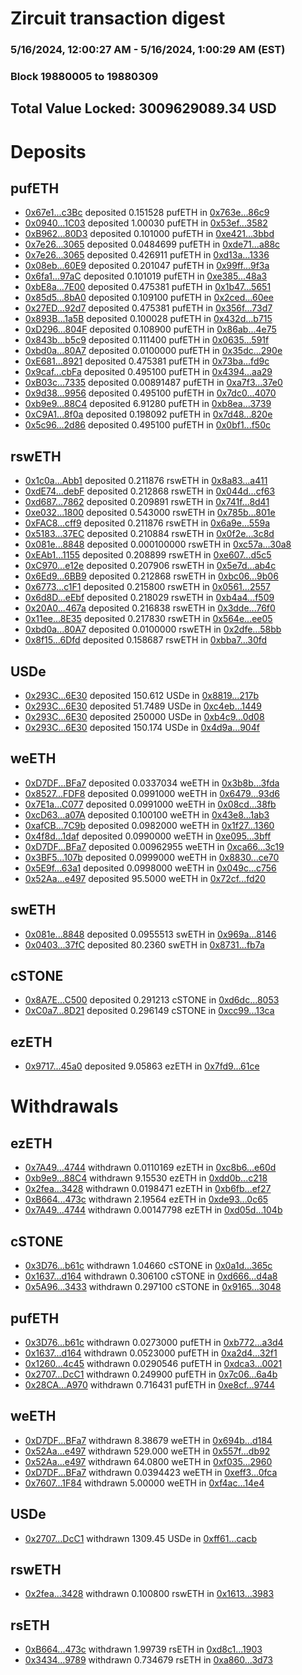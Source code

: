 # Zircuit transaction digest
### 5/16/2024, 12:00:27 AM - 5/16/2024, 1:00:29 AM (EST)
### Block 19880005 to 19880309

## Total Value Locked: 3009629089.34 USD

# Deposits
## pufETH
- [0x67e1...c3Bc](https://etherscan.io/address/0x67e11Af44861Eda7A80A0CD1f9165088f0d3c3Bc) deposited 0.151528 pufETH in [0x763e...86c9](https://etherscan.io/tx/0x67e11Af44861Eda7A80A0CD1f9165088f0d3c3Bc)
- [0x0940...1C03](https://etherscan.io/address/0x09409514e92c1ccCCe455a8e3cDDfc7b59e51C03) deposited 1.00030 pufETH in [0x53ef...3582](https://etherscan.io/tx/0x09409514e92c1ccCCe455a8e3cDDfc7b59e51C03)
- [0xB962...80D3](https://etherscan.io/address/0xB96231893ac7a22A1f19083077f2522f930480D3) deposited 0.101000 pufETH in [0xe421...3bbd](https://etherscan.io/tx/0xB96231893ac7a22A1f19083077f2522f930480D3)
- [0x7e26...3065](https://etherscan.io/address/0x7e260FA87A855d62b0d0a7526A46199d3c3b3065) deposited 0.0484699 pufETH in [0xde71...a88c](https://etherscan.io/tx/0x7e260FA87A855d62b0d0a7526A46199d3c3b3065)
- [0x7e26...3065](https://etherscan.io/address/0x7e260FA87A855d62b0d0a7526A46199d3c3b3065) deposited 0.426911 pufETH in [0xd13a...1336](https://etherscan.io/tx/0x7e260FA87A855d62b0d0a7526A46199d3c3b3065)
- [0x08eb...60E9](https://etherscan.io/address/0x08ebC718423e874A06351EB540cc3020e40a60E9) deposited 0.201047 pufETH in [0x99ff...9f3a](https://etherscan.io/tx/0x08ebC718423e874A06351EB540cc3020e40a60E9)
- [0x6fa1...97aC](https://etherscan.io/address/0x6fa19276D9319aba8554b549246bBDBDdad497aC) deposited 0.101019 pufETH in [0xe385...48a3](https://etherscan.io/tx/0x6fa19276D9319aba8554b549246bBDBDdad497aC)
- [0xbE8a...7E00](https://etherscan.io/address/0xbE8a7b48182253Ee7918c4f3e9FeE441ff557E00) deposited 0.475381 pufETH in [0x1b47...5651](https://etherscan.io/tx/0xbE8a7b48182253Ee7918c4f3e9FeE441ff557E00)
- [0x85d5...8bA0](https://etherscan.io/address/0x85d50124545FD10c250AFb51CB113d8bCB198bA0) deposited 0.109100 pufETH in [0x2ced...60ee](https://etherscan.io/tx/0x85d50124545FD10c250AFb51CB113d8bCB198bA0)
- [0x27ED...92d7](https://etherscan.io/address/0x27ED5bfdB836A7f2cA718B4c92F06C6826b192d7) deposited 0.475381 pufETH in [0x356f...73d7](https://etherscan.io/tx/0x27ED5bfdB836A7f2cA718B4c92F06C6826b192d7)
- [0x893B...1a5B](https://etherscan.io/address/0x893B7e31D527D293C46358Cd7cf3360554F71a5B) deposited 0.100028 pufETH in [0x432d...b715](https://etherscan.io/tx/0x893B7e31D527D293C46358Cd7cf3360554F71a5B)
- [0xD296...804F](https://etherscan.io/address/0xD296BaA70E715eeCB1716537f7a262b76201804F) deposited 0.108900 pufETH in [0x86ab...4e75](https://etherscan.io/tx/0xD296BaA70E715eeCB1716537f7a262b76201804F)
- [0x843b...b5c9](https://etherscan.io/address/0x843bEe18F9A56cf03Fe6473F13610d44dD9Fb5c9) deposited 0.111400 pufETH in [0x0635...591f](https://etherscan.io/tx/0x843bEe18F9A56cf03Fe6473F13610d44dD9Fb5c9)
- [0xbd0a...80A7](https://etherscan.io/address/0xbd0aE1aD8c0CBbBD5324b6395Ecc79A5288580A7) deposited 0.0100000 pufETH in [0x35dc...290e](https://etherscan.io/tx/0xbd0aE1aD8c0CBbBD5324b6395Ecc79A5288580A7)
- [0xE681...8921](https://etherscan.io/address/0xE68181C873453D1deD0b70480B4abC1fecE18921) deposited 0.475381 pufETH in [0x73ba...fd9c](https://etherscan.io/tx/0xE68181C873453D1deD0b70480B4abC1fecE18921)
- [0x9caf...cbFa](https://etherscan.io/address/0x9cafc9e776D1832351FA212E7BbCF72015A1cbFa) deposited 0.495100 pufETH in [0x4394...aa29](https://etherscan.io/tx/0x9cafc9e776D1832351FA212E7BbCF72015A1cbFa)
- [0xB03c...7335](https://etherscan.io/address/0xB03cf711C758f7e805daA8670e6E431960057335) deposited 0.00891487 pufETH in [0xa7f3...37e0](https://etherscan.io/tx/0xB03cf711C758f7e805daA8670e6E431960057335)
- [0x9d38...9956](https://etherscan.io/address/0x9d38764593ab1680B73f8c3D807fA95d6c3E9956) deposited 0.495100 pufETH in [0x7dc0...4070](https://etherscan.io/tx/0x9d38764593ab1680B73f8c3D807fA95d6c3E9956)
- [0xb9e9...88C4](https://etherscan.io/address/0xb9e96e83b8f00303575F49fe1bF3f4B1C24f88C4) deposited 6.91280 pufETH in [0xb8ea...3739](https://etherscan.io/tx/0xb9e96e83b8f00303575F49fe1bF3f4B1C24f88C4)
- [0xC9A1...8f0a](https://etherscan.io/address/0xC9A1f3148631b893163d13BD12796C6667348f0a) deposited 0.198092 pufETH in [0x7d48...820e](https://etherscan.io/tx/0xC9A1f3148631b893163d13BD12796C6667348f0a)
- [0x5c96...2d86](https://etherscan.io/address/0x5c96c0eA0E17Dd268b47Fc2bd8CF3386C6Ed2d86) deposited 0.495100 pufETH in [0x0bf1...f50c](https://etherscan.io/tx/0x5c96c0eA0E17Dd268b47Fc2bd8CF3386C6Ed2d86)
## rswETH
- [0x1c0a...Abb1](https://etherscan.io/address/0x1c0a315CB7E7f71778cD715f7FE881988181Abb1) deposited 0.211876 rswETH in [0x8a83...a411](https://etherscan.io/tx/0x1c0a315CB7E7f71778cD715f7FE881988181Abb1)
- [0xdE74...debF](https://etherscan.io/address/0xdE741fD3aAFAFb6ab0643e5C989915699505debF) deposited 0.212868 rswETH in [0x044d...cf63](https://etherscan.io/tx/0xdE741fD3aAFAFb6ab0643e5C989915699505debF)
- [0xd687...7862](https://etherscan.io/address/0xd6877a1961B40432b3cd83e83dFFEbA746c47862) deposited 0.209891 rswETH in [0x741f...8d41](https://etherscan.io/tx/0xd6877a1961B40432b3cd83e83dFFEbA746c47862)
- [0xe032...1800](https://etherscan.io/address/0xe032Eb8ef4CefD7469416c5505D554E6B4Af1800) deposited 0.543000 rswETH in [0x785b...801e](https://etherscan.io/tx/0xe032Eb8ef4CefD7469416c5505D554E6B4Af1800)
- [0xFAC8...cff9](https://etherscan.io/address/0xFAC8f6d1C599B3260f21918f1b19F4EA0f61cff9) deposited 0.211876 rswETH in [0x6a9e...559a](https://etherscan.io/tx/0xFAC8f6d1C599B3260f21918f1b19F4EA0f61cff9)
- [0x5183...37EC](https://etherscan.io/address/0x51836DcC7ff22E1159269723E6DF14c08D5237EC) deposited 0.210884 rswETH in [0x0f2e...3c8d](https://etherscan.io/tx/0x51836DcC7ff22E1159269723E6DF14c08D5237EC)
- [0x081e...8848](https://etherscan.io/address/0x081eDdDF92396BC5447d52b64322e4A650668848) deposited 0.000100000 rswETH in [0xc57a...30a8](https://etherscan.io/tx/0x081eDdDF92396BC5447d52b64322e4A650668848)
- [0xEAb1...1155](https://etherscan.io/address/0xEAb158A77C70F2C463f376d0922a253688001155) deposited 0.208899 rswETH in [0xe607...d5c5](https://etherscan.io/tx/0xEAb158A77C70F2C463f376d0922a253688001155)
- [0xC970...e12e](https://etherscan.io/address/0xC970DDC5E1A5203c08315E989420dD3d5473e12e) deposited 0.207906 rswETH in [0x5e7d...ab4c](https://etherscan.io/tx/0xC970DDC5E1A5203c08315E989420dD3d5473e12e)
- [0x6Ed9...6BB9](https://etherscan.io/address/0x6Ed9ced397cDdd7ebB8a7e3BaA969D0283546BB9) deposited 0.212868 rswETH in [0xbc06...9b06](https://etherscan.io/tx/0x6Ed9ced397cDdd7ebB8a7e3BaA969D0283546BB9)
- [0x6773...c1F1](https://etherscan.io/address/0x677338BFB8C7CA82FdFAC5BAAf1D014DEaB7c1F1) deposited 0.215800 rswETH in [0x0561...2557](https://etherscan.io/tx/0x677338BFB8C7CA82FdFAC5BAAf1D014DEaB7c1F1)
- [0x6d8D...eEbf](https://etherscan.io/address/0x6d8D8Ad1d7F86C1F470D5f5DBa34F61EEaa2eEbf) deposited 0.218029 rswETH in [0xb4a4...f509](https://etherscan.io/tx/0x6d8D8Ad1d7F86C1F470D5f5DBa34F61EEaa2eEbf)
- [0x20A0...467a](https://etherscan.io/address/0x20A0914676ADEd0E2BC2D2C9179D84922E95467a) deposited 0.216838 rswETH in [0x3dde...76f0](https://etherscan.io/tx/0x20A0914676ADEd0E2BC2D2C9179D84922E95467a)
- [0x11ee...8E35](https://etherscan.io/address/0x11ee356B5E78EE7B49A918Be11b1792426b38E35) deposited 0.217830 rswETH in [0x564e...ee05](https://etherscan.io/tx/0x11ee356B5E78EE7B49A918Be11b1792426b38E35)
- [0xbd0a...80A7](https://etherscan.io/address/0xbd0aE1aD8c0CBbBD5324b6395Ecc79A5288580A7) deposited 0.0100000 rswETH in [0x2dfe...58bb](https://etherscan.io/tx/0xbd0aE1aD8c0CBbBD5324b6395Ecc79A5288580A7)
- [0x8f15...6Dfd](https://etherscan.io/address/0x8f1506A92DF06a73FeA85bBD81e63606b6246Dfd) deposited 0.158687 rswETH in [0xbba7...30fd](https://etherscan.io/tx/0x8f1506A92DF06a73FeA85bBD81e63606b6246Dfd)
## USDe
- [0x293C...6E30](https://etherscan.io/address/0x293C6937D8D82e05B01335F7B33FBA0c8e256E30) deposited 150.612 USDe in [0x8819...217b](https://etherscan.io/tx/0x293C6937D8D82e05B01335F7B33FBA0c8e256E30)
- [0x293C...6E30](https://etherscan.io/address/0x293C6937D8D82e05B01335F7B33FBA0c8e256E30) deposited 51.7489 USDe in [0xc4eb...1449](https://etherscan.io/tx/0x293C6937D8D82e05B01335F7B33FBA0c8e256E30)
- [0x293C...6E30](https://etherscan.io/address/0x293C6937D8D82e05B01335F7B33FBA0c8e256E30) deposited 250000 USDe in [0xb4c9...0d08](https://etherscan.io/tx/0x293C6937D8D82e05B01335F7B33FBA0c8e256E30)
- [0x293C...6E30](https://etherscan.io/address/0x293C6937D8D82e05B01335F7B33FBA0c8e256E30) deposited 150.174 USDe in [0x4d9a...904f](https://etherscan.io/tx/0x293C6937D8D82e05B01335F7B33FBA0c8e256E30)
## weETH
- [0xD7DF...BFa7](https://etherscan.io/address/0xD7DF7E085214743530afF339aFC420c7c720BFa7) deposited 0.0337034 weETH in [0x3b8b...3fda](https://etherscan.io/tx/0xD7DF7E085214743530afF339aFC420c7c720BFa7)
- [0x8527...FDF8](https://etherscan.io/address/0x852798D7d227c5041697Cdd9FF4f49e84e56FDF8) deposited 0.0991000 weETH in [0x6479...93d6](https://etherscan.io/tx/0x852798D7d227c5041697Cdd9FF4f49e84e56FDF8)
- [0x7E1a...C077](https://etherscan.io/address/0x7E1aD92307d1BE7fcb8e6Be5C2c1eD836E38C077) deposited 0.0991000 weETH in [0x08cd...38fb](https://etherscan.io/tx/0x7E1aD92307d1BE7fcb8e6Be5C2c1eD836E38C077)
- [0xcD63...a07A](https://etherscan.io/address/0xcD637c2ab2C0e705AB0917CF097e698526d1a07A) deposited 0.100100 weETH in [0x43e8...1ab3](https://etherscan.io/tx/0xcD637c2ab2C0e705AB0917CF097e698526d1a07A)
- [0xafCB...7C9b](https://etherscan.io/address/0xafCB9E13551A2D47BA7ABE27096e014d76FE7C9b) deposited 0.0982000 weETH in [0x1f27...1360](https://etherscan.io/tx/0xafCB9E13551A2D47BA7ABE27096e014d76FE7C9b)
- [0x4f8d...1daf](https://etherscan.io/address/0x4f8d69Bb9D8Cd4Ce4f2A85A64b1E453146e51daf) deposited 0.0990000 weETH in [0xe095...3bff](https://etherscan.io/tx/0x4f8d69Bb9D8Cd4Ce4f2A85A64b1E453146e51daf)
- [0xD7DF...BFa7](https://etherscan.io/address/0xD7DF7E085214743530afF339aFC420c7c720BFa7) deposited 0.00962955 weETH in [0xca66...3c19](https://etherscan.io/tx/0xD7DF7E085214743530afF339aFC420c7c720BFa7)
- [0x3BF5...107b](https://etherscan.io/address/0x3BF5A1ab5a0C92417273124906801113AbE5107b) deposited 0.0999000 weETH in [0x8830...ce70](https://etherscan.io/tx/0x3BF5A1ab5a0C92417273124906801113AbE5107b)
- [0x5E9f...63a1](https://etherscan.io/address/0x5E9fE3D0FFF6721A497c55fB0c76f8e28AfE63a1) deposited 0.0998000 weETH in [0x049c...c756](https://etherscan.io/tx/0x5E9fE3D0FFF6721A497c55fB0c76f8e28AfE63a1)
- [0x52Aa...e497](https://etherscan.io/address/0x52Aa899454998Be5b000Ad077a46Bbe360F4e497) deposited 95.5000 weETH in [0x72cf...fd20](https://etherscan.io/tx/0x52Aa899454998Be5b000Ad077a46Bbe360F4e497)
## swETH
- [0x081e...8848](https://etherscan.io/address/0x081eDdDF92396BC5447d52b64322e4A650668848) deposited 0.0955513 swETH in [0x969a...8146](https://etherscan.io/tx/0x081eDdDF92396BC5447d52b64322e4A650668848)
- [0x0403...37fC](https://etherscan.io/address/0x04032adEdCF5338fe21494e7BA9140DF9f7737fC) deposited 80.2360 swETH in [0x8731...fb7a](https://etherscan.io/tx/0x04032adEdCF5338fe21494e7BA9140DF9f7737fC)
## cSTONE
- [0x8A7E...C500](https://etherscan.io/address/0x8A7E113a1e9167B3DC7634de7530effCF053C500) deposited 0.291213 cSTONE in [0xd6dc...8053](https://etherscan.io/tx/0x8A7E113a1e9167B3DC7634de7530effCF053C500)
- [0xC0a7...8D21](https://etherscan.io/address/0xC0a7a51403A09229dC03a7654F4786e737958D21) deposited 0.296149 cSTONE in [0xcc99...13ca](https://etherscan.io/tx/0xC0a7a51403A09229dC03a7654F4786e737958D21)
## ezETH
- [0x9717...45a0](https://etherscan.io/address/0x9717CC1f1ba8712063d987367ebB8ae5458145a0) deposited 9.05863 ezETH in [0x7fd9...61ce](https://etherscan.io/tx/0x9717CC1f1ba8712063d987367ebB8ae5458145a0)
# Withdrawals
## ezETH
- [0x7A49...4744](https://etherscan.io/address/0x7A493Be5c2ce014cD049Bf178a1ac0Db1B434744) withdrawn 0.0110169 ezETH in [0xc8b6...e60d](https://etherscan.io/tx/0x7A493Be5c2ce014cD049Bf178a1ac0Db1B434744)
- [0xb9e9...88C4](https://etherscan.io/address/0xb9e96e83b8f00303575F49fe1bF3f4B1C24f88C4) withdrawn 9.15530 ezETH in [0xdd0b...c218](https://etherscan.io/tx/0xb9e96e83b8f00303575F49fe1bF3f4B1C24f88C4)
- [0x2fea...3428](https://etherscan.io/address/0x2fea1aD40f9b03EBD4AC5d0D84AaA6CA8EC63428) withdrawn 0.0198471 ezETH in [0xb6fb...ef27](https://etherscan.io/tx/0x2fea1aD40f9b03EBD4AC5d0D84AaA6CA8EC63428)
- [0xB664...473c](https://etherscan.io/address/0xB664bC681761ed4c04F3fa10e81518fdD7d1473c) withdrawn 2.19564 ezETH in [0xde93...0c65](https://etherscan.io/tx/0xB664bC681761ed4c04F3fa10e81518fdD7d1473c)
- [0x7A49...4744](https://etherscan.io/address/0x7A493Be5c2ce014cD049Bf178a1ac0Db1B434744) withdrawn 0.00147798 ezETH in [0xd05d...104b](https://etherscan.io/tx/0x7A493Be5c2ce014cD049Bf178a1ac0Db1B434744)
## cSTONE
- [0x3D76...b61c](https://etherscan.io/address/0x3D76412dfe9091b64E1d26de92f30d9c428Eb61c) withdrawn 1.04660 cSTONE in [0x0a1d...365c](https://etherscan.io/tx/0x3D76412dfe9091b64E1d26de92f30d9c428Eb61c)
- [0x1637...d164](https://etherscan.io/address/0x1637BDA0d6C0C9b03aa0C3882189D3ebf670d164) withdrawn 0.306100 cSTONE in [0xd666...d4a8](https://etherscan.io/tx/0x1637BDA0d6C0C9b03aa0C3882189D3ebf670d164)
- [0x5A96...3433](https://etherscan.io/address/0x5A96af2722Da9172c6F180A20e2b676823fd3433) withdrawn 0.297100 cSTONE in [0x9165...3048](https://etherscan.io/tx/0x5A96af2722Da9172c6F180A20e2b676823fd3433)
## pufETH
- [0x3D76...b61c](https://etherscan.io/address/0x3D76412dfe9091b64E1d26de92f30d9c428Eb61c) withdrawn 0.0273000 pufETH in [0xb772...a3d4](https://etherscan.io/tx/0x3D76412dfe9091b64E1d26de92f30d9c428Eb61c)
- [0x1637...d164](https://etherscan.io/address/0x1637BDA0d6C0C9b03aa0C3882189D3ebf670d164) withdrawn 0.0523000 pufETH in [0xa2d4...32f1](https://etherscan.io/tx/0x1637BDA0d6C0C9b03aa0C3882189D3ebf670d164)
- [0x1260...4c45](https://etherscan.io/address/0x126033e17C0f2f0B7eB4524a070af65EcE6A4c45) withdrawn 0.0290546 pufETH in [0xdca3...0021](https://etherscan.io/tx/0x126033e17C0f2f0B7eB4524a070af65EcE6A4c45)
- [0x2707...DcC1](https://etherscan.io/address/0x270735e7aFDC9Ef0eE9f3186990fd118e253DcC1) withdrawn 0.249900 pufETH in [0x7c06...6a4b](https://etherscan.io/tx/0x270735e7aFDC9Ef0eE9f3186990fd118e253DcC1)
- [0x28CA...A970](https://etherscan.io/address/0x28CA06A424e1757B608AeCb16004b198fAAfA970) withdrawn 0.716431 pufETH in [0xe8cf...9744](https://etherscan.io/tx/0x28CA06A424e1757B608AeCb16004b198fAAfA970)
## weETH
- [0xD7DF...BFa7](https://etherscan.io/address/0xD7DF7E085214743530afF339aFC420c7c720BFa7) withdrawn 8.38679 weETH in [0x694b...d184](https://etherscan.io/tx/0xD7DF7E085214743530afF339aFC420c7c720BFa7)
- [0x52Aa...e497](https://etherscan.io/address/0x52Aa899454998Be5b000Ad077a46Bbe360F4e497) withdrawn 529.000 weETH in [0x557f...db92](https://etherscan.io/tx/0x52Aa899454998Be5b000Ad077a46Bbe360F4e497)
- [0x52Aa...e497](https://etherscan.io/address/0x52Aa899454998Be5b000Ad077a46Bbe360F4e497) withdrawn 64.0800 weETH in [0xf035...2960](https://etherscan.io/tx/0x52Aa899454998Be5b000Ad077a46Bbe360F4e497)
- [0xD7DF...BFa7](https://etherscan.io/address/0xD7DF7E085214743530afF339aFC420c7c720BFa7) withdrawn 0.0394423 weETH in [0xeff3...0fca](https://etherscan.io/tx/0xD7DF7E085214743530afF339aFC420c7c720BFa7)
- [0x7607...1F84](https://etherscan.io/address/0x76074895cc1271a952a28D3773E0874546dD1F84) withdrawn 5.00000 weETH in [0xf4ac...14e4](https://etherscan.io/tx/0x76074895cc1271a952a28D3773E0874546dD1F84)
## USDe
- [0x2707...DcC1](https://etherscan.io/address/0x270735e7aFDC9Ef0eE9f3186990fd118e253DcC1) withdrawn 1309.45 USDe in [0xff61...cacb](https://etherscan.io/tx/0x270735e7aFDC9Ef0eE9f3186990fd118e253DcC1)
## rswETH
- [0x2fea...3428](https://etherscan.io/address/0x2fea1aD40f9b03EBD4AC5d0D84AaA6CA8EC63428) withdrawn 0.100800 rswETH in [0x1613...3983](https://etherscan.io/tx/0x2fea1aD40f9b03EBD4AC5d0D84AaA6CA8EC63428)
## rsETH
- [0xB664...473c](https://etherscan.io/address/0xB664bC681761ed4c04F3fa10e81518fdD7d1473c) withdrawn 1.99739 rsETH in [0xd8c1...1903](https://etherscan.io/tx/0xB664bC681761ed4c04F3fa10e81518fdD7d1473c)
- [0x3434...9789](https://etherscan.io/address/0x34349c5569e7B846c3558961552D2202760A9789) withdrawn 0.734679 rsETH in [0xa860...3d73](https://etherscan.io/tx/0x34349c5569e7B846c3558961552D2202760A9789)
